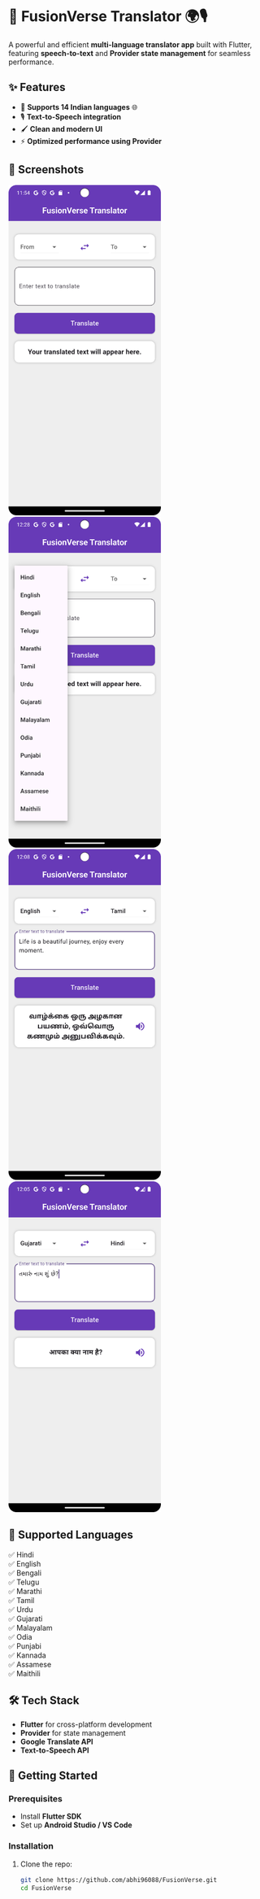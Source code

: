 # 🚀 FusionVerse Translator 🌍🎙️  

A powerful and efficient **multi-language translator app** built with Flutter, featuring **speech-to-text** and **Provider state management** for seamless performance.  

## ✨ Features  
- 🔹 **Supports 14 Indian languages** 🌐  
- 🎙 **Text-to-Speech integration** 
- 🖌 **Clean and modern UI**  
- ⚡ **Optimized performance using Provider**  

## 📸 Screenshots  
<img src="home.png" alt="Home Screen" width="300"/>  <img src="languages.png" alt="Supported Languages" width="300"/>  <img src="english to tamil.png" alt="English to tamil" width="300"/>  <img src="gujarati to hindi.png" alt="Gujarati to hindi" width="300"/> 

## 📌 Supported Languages  
✅ Hindi  
✅ English  
✅ Bengali  
✅ Telugu  
✅ Marathi  
✅ Tamil  
✅ Urdu  
✅ Gujarati  
✅ Malayalam  
✅ Odia  
✅ Punjabi  
✅ Kannada  
✅ Assamese  
✅ Maithili  

## 🛠️ Tech Stack  
- **Flutter** for cross-platform development  
- **Provider** for state management  
- **Google Translate API** 
- **Text-to-Speech API**

## 🚀 Getting Started  

### Prerequisites  
- Install **Flutter SDK**  
- Set up **Android Studio / VS Code**  

### Installation  
1. Clone the repo:  
   ```bash
   git clone https://github.com/abhi96088/FusionVerse.git
   cd FusionVerse
